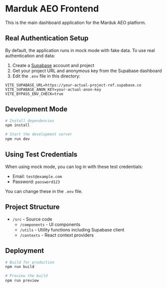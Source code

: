 # Marduk AEO Frontend

This is the main dashboard application for the Marduk AEO platform.

## Real Authentication Setup

By default, the application runs in mock mode with fake data. To use real authentication and data:

1. Create a [Supabase](https://supabase.com) account and project
2. Get your project URL and anonymous key from the Supabase dashboard
3. Edit the `.env` file in this directory:

```
VITE_SUPABASE_URL=https://your-actual-project-ref.supabase.co
VITE_SUPABASE_ANON_KEY=your-actual-anon-key
VITE_BYPASS_ENV_CHECK=true
```

## Development Mode

```bash
# Install dependencies
npm install

# Start the development server
npm run dev
```

## Using Test Credentials

When using mock mode, you can log in with these test credentials:

- Email: `test@example.com` 
- Password: `password123`

You can change these in the `.env` file.

## Project Structure

- `/src` - Source code
  - `/components` - UI components
  - `/utils` - Utility functions including Supabase client
  - `/contexts` - React context providers

## Deployment

```bash
# Build for production
npm run build

# Preview the build
npm run preview
```
